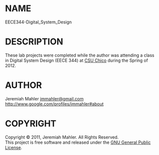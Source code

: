 NAME
====

EECE344-Digital\_System\_Design

DESCRIPTION
===========

These lab projects were completed while the author was
attending a class in Digital System Design (EECE 344) at
[CSU Chico][csuchico] during the Spring of 2012.

 [csuchico]: http://www.csuchico.edu

AUTHOR
======

Jeremiah Mahler <jmmahler@gmail.com><br>
<http://www.google.com/profiles/jmmahler#about>

COPYRIGHT
=========

Copyright &copy; 2011, Jeremiah Mahler.  All Rights Reserved.<br>
This project is free software and released under
the [GNU General Public License][gpl].

 [gpl]: http://www.gnu.org/licenses/gpl.html

